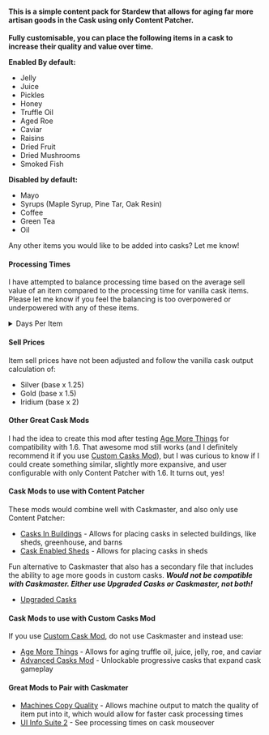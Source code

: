 #### This is a simple content pack for Stardew that allows for aging far more artisan goods in the Cask using only Content Patcher.

**Fully customisable, you can place the following items in a cask to increase their quality and value over time.**

**Enabled By default:**

-   Jelly
-   Juice
-   Pickles
-   Honey
-   Truffle Oil
-   Aged Roe
-   Caviar
-   Raisins
-   Dried Fruit
-   Dried Mushrooms
-   Smoked Fish

**Disabled by default:**

-   Mayo
-   Syrups (Maple Syrup, Pine Tar, Oak Resin)
-   Coffee
-   Green Tea
-   Oil

Any other items you would like to be added into casks? Let me know!

#### Processing Times

I have attempted to balance processing time based on the average sell value of an item compared to the processing time for vanilla cask items. Please let me know if you feel the balancing is too overpowered or underpowered with any of these items.

<details>
<summary>Days Per Item</summary>
	
| Item            | Days To Iridium |
| --------------- | --------------- |
| Jelly           | 14              |
| Juice           | 14              |
| Pickles         | 14              |
| Honey           | 14              |
| Truffle Oil     | 56              |
| Aged Roe        | 28              |
| Caviar          | 28              |
| Raisins         | 28              |
| Dried Fruit     | 34              |
| Dried Mushrooms | 28              |
| Smoked Fish     | 14              |
| Mayo            | 14              |
| Syrups          | 14              |
| Coffee          | 14              |
| Green Tea       | 14              |
| Oil             | 14              |
</details>

#### Sell Prices

Item sell prices have not been adjusted and follow the vanilla cask output calculation of:

-   Silver (base x 1.25)
-   Gold (base x 1.5)
-   Iridium (base x 2)

#### Other Great Cask Mods

I had the idea to create this mod after testing [Age More Things](https://www.nexusmods.com/stardewvalley/mods/12997) for compatibility with 1.6. That awesome mod still works (and I definitely recommend it if you use [Custom Casks Mod](https://www.nexusmods.com/stardewvalley/mods/2642)), but I was curious to know if I could create something similar, slightly more expansive, and user configurable with only Content Patcher with 1.6. It turns out, yes!

#### Cask Mods to use with Content Patcher

These mods would combine well with Caskmaster, and also only use Content Patcher:

-   [Casks In Buildings](https://www.nexusmods.com/stardewvalley/mods/21631) - Allows for placing casks in selected buildings, like sheds, greenhouse, and barns
-   [Cask Enabled Sheds](https://www.nexusmods.com/stardewvalley/mods/7678) - Allows for placing casks in sheds

Fun alternative to Caskmaster that also has a secondary file that includes the ability to age more goods in custom casks.
**_Would not be compatible with Caskmaster. Either use Upgraded Casks or Caskmaster, not both!_**

-   [Upgraded Casks](https://www.nexusmods.com/stardewvalley/mods/22477)

#### Cask Mods to use with Custom Casks Mod

If you use [Custom Cask Mod](https://www.nexusmods.com/stardewvalley/mods/2642), do not use Caskmaster and instead use:

-   [Age More Things](https://www.nexusmods.com/stardewvalley/mods/12997) - Allows for aging truffle oil, juice, jelly, roe, and caviar
-   [Advanced Casks Mod](https://www.nexusmods.com/stardewvalley/mods/8413) - Unlockable progressive casks that expand cask gameplay

#### Great Mods to Pair with Caskmater

-   [Machines Copy Quality](https://www.nexusmods.com/stardewvalley/mods/21366) - Allows machine output to match the quality of item put into it, which would allow for faster cask processing times
-   [UI Info Suite 2](https://github.com/Annosz/UIInfoSuite2/releases) - See processing times on cask mouseover
